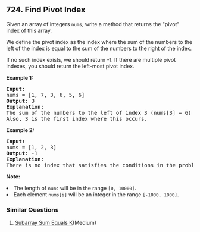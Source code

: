 ## 724. Find Pivot Index

<p>Given an array of integers <code>nums</code>, write a method that returns the "pivot" index of this array.
</p><p>
We define the pivot index as the index where the sum of the numbers to the left of the index is equal to the sum of the numbers to the right of the index.
</p><p>
If no such index exists, we should return -1. If there are multiple pivot indexes, you should return the left-most pivot index.
</p>

<p><b>Example 1:</b><br />
<pre>
<b>Input:</b> 
nums = [1, 7, 3, 6, 5, 6]
<b>Output:</b> 3
<b>Explanation:</b> 
The sum of the numbers to the left of index 3 (nums[3] = 6) is equal to the sum of numbers to the right of index 3.
Also, 3 is the first index where this occurs.
</pre>
</p>

<p><b>Example 2:</b><br />
<pre>
<b>Input:</b> 
nums = [1, 2, 3]
<b>Output:</b> -1
<b>Explanation:</b> 
There is no index that satisfies the conditions in the problem statement.
</pre>
</p>

<p><b>Note:</b>
<li>The length of <code>nums</code> will be in the range <code>[0, 10000]</code>.</li>
<li>Each element <code>nums[i]</code> will be an integer in the range <code>[-1000, 1000]</code>.</li>
</p>

### Similar Questions
  1. [Subarray Sum Equals K](https://github.com/openset/leetcode/tree/master/solution/subarray-sum-equals-k)(Medium)
